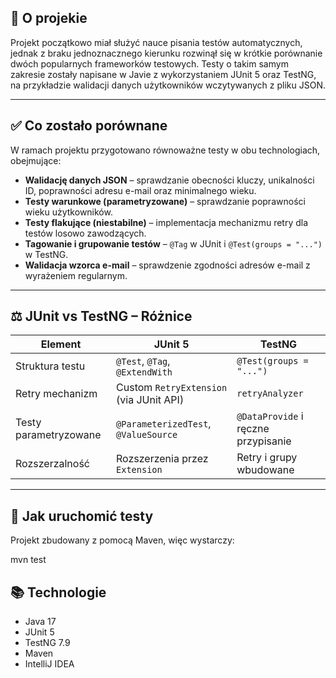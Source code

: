 ## 📌 O projekie

Projekt początkowo miał służyć nauce pisania testów automatycznych, jednak z braku jednoznacznego kierunku rozwinął się 
w krótkie porównanie dwóch popularnych frameworków testowych. Testy o takim samym zakresie zostały napisane w Javie 
z wykorzystaniem JUnit 5 oraz TestNG, na przykładzie walidacji danych użytkowników wczytywanych z pliku JSON.

---

## ✅ Co zostało porównane

W ramach projektu przygotowano równoważne testy w obu technologiach, obejmujące:

- **Walidację danych JSON** – sprawdzanie obecności kluczy, unikalności ID, poprawności adresu e-mail oraz minimalnego wieku.
- **Testy warunkowe (parametryzowane)** – sprawdzanie poprawności wieku użytkowników.
- **Testy flakujące (niestabilne)** – implementacja mechanizmu retry dla testów losowo zawodzących.
- **Tagowanie i grupowanie testów** – `@Tag` w JUnit i `@Test(groups = "...")` w TestNG.
- **Walidacja wzorca e-mail** – sprawdzenie zgodności adresów e-mail z wyrażeniem regularnym.

---

## ⚖️ JUnit vs TestNG – Różnice

| Element                     | JUnit 5                                  | TestNG                              |
|----------------------------|-------------------------------------------|-------------------------------------|
| Struktura testu            | `@Test`, `@Tag`, `@ExtendWith`            | `@Test(groups = "...")`             |
| Retry mechanizm            | Custom `RetryExtension` (via JUnit API)   | `retryAnalyzer`                     |
| Testy parametryzowane      | `@ParameterizedTest`, `@ValueSource`      | `@DataProvide` i ręczne przypisanie |
| Rozszerzalność             | Rozszerzenia przez `Extension`            | Retry i grupy wbudowane             |

---

## 🧪 Jak uruchomić testy

Projekt zbudowany z pomocą Maven, więc wystarczy:

mvn test

## 📚 Technologie
- Java 17
- JUnit 5
- TestNG 7.9
- Maven
- IntelliJ IDEA
